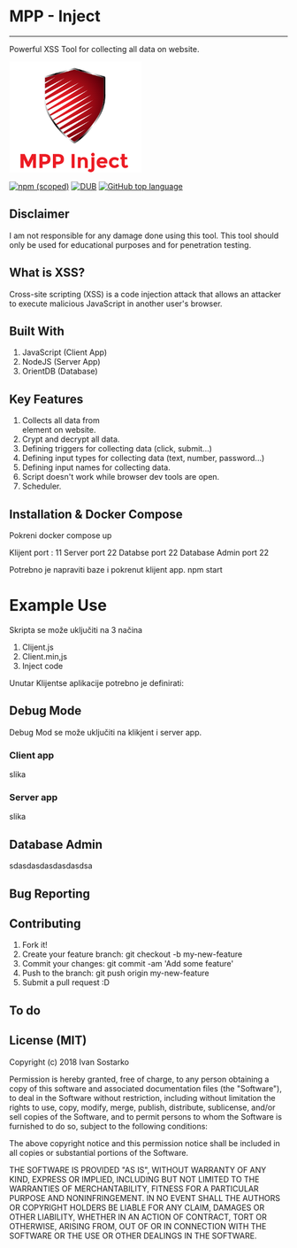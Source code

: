 # MPP - Inject
---
Powerful XSS Tool for collecting all <forms> data on website.

![alt text](/assets/mpp-logo.png "Logo")

[![npm (scoped)](https://img.shields.io/npm/v/@cycle/core.svg?style=for-the-badge)]()
[![DUB](https://img.shields.io/dub/l/vibe-d.svg?style=for-the-badge)]()
[![GitHub top language](https://img.shields.io/github/languages/top/badges/shields.svg?style=for-the-badge)]()

## Disclaimer
I am not responsible for any damage done using this tool. This tool should only be used for educational purposes and for penetration testing.


## What is XSS?
Cross-site scripting (XSS) is a code injection attack that allows an attacker to execute malicious JavaScript in another user's browser.

## Built With
1.  JavaScript (Client App)
2.  NodeJS (Server App)
3.  OrientDB (Database)


## Key Features
1. Collects all data from <form> element on website.
2. Crypt and decrypt all data.
3. Defining triggers for collecting data (click, submit...)
4. Defining input types for collecting data (text, number, password...)
5. Defining input names for collecting data.
6. Script doesn't work while browser dev tools are open.
7. Scheduler.


## Installation & Docker Compose
Pokreni docker compose up

Klijent port : 11
Server port 22
Databse port 22
Database Admin port 22

Potrebno je napraviti baze i pokrenut klijent app.
npm start


# Example Use

Skripta se može uključiti na 3 načina
1. Clijent.js
2. Client.min,js
3. Inject code

Unutar Klijentse aplikacije potrebno je definirati:

## Debug Mode
Debug Mod se može uključiti na klikjent i server app.

### Client app
slika
### Server app
slika

## Database Admin
sdasdasdasdasdasdsa

## Bug Reporting

## Contributing

1. Fork it!
2. Create your feature branch: git checkout -b my-new-feature
3. Commit your changes: git commit -am 'Add some feature'
4. Push to the branch: git push origin my-new-feature
5. Submit a pull request :D


## To do

## License (MIT)

Copyright (c) 2018 Ivan Sostarko

Permission is hereby granted, free of charge, to any person obtaining a copy of this software and associated documentation files (the "Software"), to deal in the Software without restriction, including without limitation the rights to use, copy, modify, merge, publish, distribute, sublicense, and/or sell copies of the Software, and to permit persons to whom the Software is furnished to do so, subject to the following conditions:

The above copyright notice and this permission notice shall be included in all copies or substantial portions of the Software.

THE SOFTWARE IS PROVIDED "AS IS", WITHOUT WARRANTY OF ANY KIND, EXPRESS OR IMPLIED, INCLUDING BUT NOT LIMITED TO THE WARRANTIES OF MERCHANTABILITY, FITNESS FOR A PARTICULAR PURPOSE AND NONINFRINGEMENT. IN NO EVENT SHALL THE AUTHORS OR COPYRIGHT HOLDERS BE LIABLE FOR ANY CLAIM, DAMAGES OR OTHER LIABILITY, WHETHER IN AN ACTION OF CONTRACT, TORT OR OTHERWISE, ARISING FROM, OUT OF OR IN CONNECTION WITH THE SOFTWARE OR THE USE OR OTHER DEALINGS IN THE SOFTWARE.
